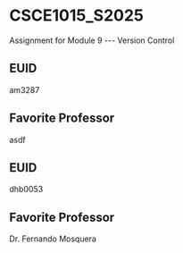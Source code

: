 # CSCE1015_S2025

Assignment for Module 9 --- Version Control

## EUID
am3287
## Favorite Professor
asdf
## EUID
dhb0053
## Favorite Professor
Dr. Fernando Mosquera
